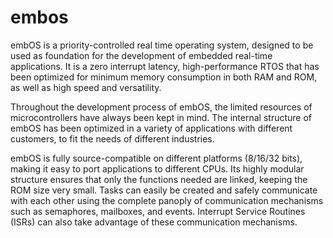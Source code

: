 # embos
embOS is a priority-controlled real time operating system, designed to be used as foundation for the development of embedded real-time applications. It is a zero interrupt latency, high-performance RTOS that has been optimized for minimum memory consumption in both RAM and ROM, as well as high speed and versatility.

Throughout the development process of embOS, the limited resources of microcontrollers have always been kept in mind. The internal structure of embOS has been optimized in a variety of applications with different customers, to fit the needs of different industries.

embOS is fully source-compatible on different platforms (8/16/32 bits), making it easy to port applications to different CPUs. Its highly modular structure ensures that only the functions needed are linked, keeping the ROM size very small. Tasks can easily be created and safely communicate with each other using the complete panoply of communication mechanisms such as semaphores, mailboxes, and events. Interrupt Service Routines (ISRs) can also take advantage of these communication mechanisms. 

